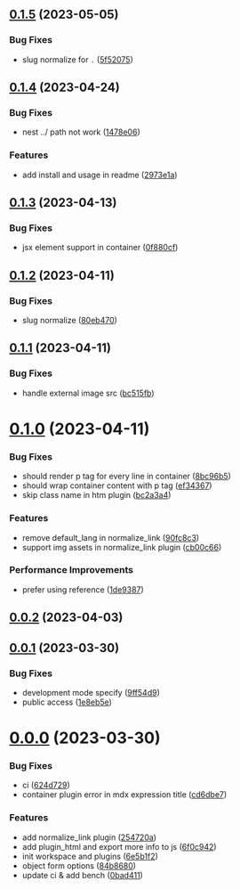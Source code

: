 ## [0.1.5](https://github.com/web-infra-dev/mdx-rs-binding/compare/v0.1.4...v0.1.5) (2023-05-05)


### Bug Fixes

* slug normalize for `.` ([5f52075](https://github.com/web-infra-dev/mdx-rs-binding/commit/5f5207520f70977faad7e4d2ef5fc77d05377f9a))



## [0.1.4](https://github.com/web-infra-dev/mdx-rs-binding/compare/v0.1.3...v0.1.4) (2023-04-24)


### Bug Fixes

* nest ../ path not work ([1478e06](https://github.com/web-infra-dev/mdx-rs-binding/commit/1478e06fd23e125b7b9139818750b784af948021))


### Features

* add install and usage in readme ([2973e1a](https://github.com/web-infra-dev/mdx-rs-binding/commit/2973e1a08115a337a8a5fd1caa8b2290748b4013))



## [0.1.3](https://github.com/web-infra-dev/mdx-rs-binding/compare/v0.1.2...v0.1.3) (2023-04-13)


### Bug Fixes

* jsx element support in container ([0f880cf](https://github.com/web-infra-dev/mdx-rs-binding/commit/0f880cf4c3eb2829d45fd5224a3846646b665f71))



## [0.1.2](https://github.com/web-infra-dev/mdx-rs-binding/compare/v0.1.1...v0.1.2) (2023-04-11)


### Bug Fixes

* slug normalize ([80eb470](https://github.com/web-infra-dev/mdx-rs-binding/commit/80eb47019c232a8f087d8d914f2a5dda977ca3c6))



## [0.1.1](https://github.com/web-infra-dev/mdx-rs-binding/compare/v0.1.0...v0.1.1) (2023-04-11)


### Bug Fixes

* handle external image src ([bc515fb](https://github.com/web-infra-dev/mdx-rs-binding/commit/bc515fbf54a33b8e643e448458467b27a75121d6))



# [0.1.0](https://github.com/web-infra-dev/mdx-rs-binding/compare/v0.0.2...v0.1.0) (2023-04-11)


### Bug Fixes

* should render p tag for every line in container ([8bc96b5](https://github.com/web-infra-dev/mdx-rs-binding/commit/8bc96b53ce9fc6e7f9c70eccc1fbce681cae3bc8))
* should wrap container content with p tag ([ef34367](https://github.com/web-infra-dev/mdx-rs-binding/commit/ef3436736a61d6ba4d655e9691bd1568a249208e))
* skip class name in htm plugin ([bc2a3a4](https://github.com/web-infra-dev/mdx-rs-binding/commit/bc2a3a44d224aafe32ad59f205fbe593e5e6f0ee))


### Features

* remove default_lang in normalize_link ([90fc8c3](https://github.com/web-infra-dev/mdx-rs-binding/commit/90fc8c38337233ebdacb1ce688d27c2e8aebfbc5))
* support img assets in normalize_link plugin ([cb00c66](https://github.com/web-infra-dev/mdx-rs-binding/commit/cb00c66f15375a4032b04c5b9fe1a85ca0307efe))


### Performance Improvements

* prefer using reference ([1de9387](https://github.com/web-infra-dev/mdx-rs-binding/commit/1de9387753681970509429ecbe1e2c6d50678251))



## [0.0.2](https://github.com/web-infra-dev/mdx-rs-binding/compare/v0.0.1...v0.0.2) (2023-04-03)



## [0.0.1](https://github.com/web-infra-dev/mdx-rs-binding/compare/v0.0.0...v0.0.1) (2023-03-30)


### Bug Fixes

* development mode specify ([9ff54d9](https://github.com/web-infra-dev/mdx-rs-binding/commit/9ff54d9dfb475ac1fe9b984997b37b26b10ef1a7))
* public access ([1e8eb5e](https://github.com/web-infra-dev/mdx-rs-binding/commit/1e8eb5ec26f146be77536da48d2140ad09dd2bf6))



# [0.0.0](https://github.com/web-infra-dev/mdx-rs-binding/compare/6e5b1f29211ef840aab03708ccfb8a9f841239d0...v0.0.0) (2023-03-30)


### Bug Fixes

* ci ([624d729](https://github.com/web-infra-dev/mdx-rs-binding/commit/624d7299dba2490b94f9f041b66c3d560530ee69))
* container plugin error in mdx expression title ([cd6dbe7](https://github.com/web-infra-dev/mdx-rs-binding/commit/cd6dbe77ca12322e711f9406d807bce92b8b269a))


### Features

* add normalize_link plugin ([254720a](https://github.com/web-infra-dev/mdx-rs-binding/commit/254720ab3a05c5d13c56d41574d43f16677e0e45))
* add plugin_html and export more info to js ([6f0c942](https://github.com/web-infra-dev/mdx-rs-binding/commit/6f0c942abaaaecaac02ed8beda46e4e2cc372087))
* init workspace and plugins ([6e5b1f2](https://github.com/web-infra-dev/mdx-rs-binding/commit/6e5b1f29211ef840aab03708ccfb8a9f841239d0))
* object form options ([84b8680](https://github.com/web-infra-dev/mdx-rs-binding/commit/84b86807c6d8c8ee74f2ba07811ae6f54925c793))
* update ci & add bench ([0bad411](https://github.com/web-infra-dev/mdx-rs-binding/commit/0bad411e724986c61f922d544b560b8b15da1069))



